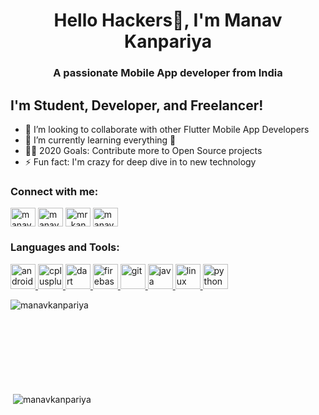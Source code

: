 <h1 align="center">Hello Hackers👋, I'm Manav Kanpariya</h1>
<h3 align="center">A passionate Mobile App developer from India</h3>

##  I'm Student, Developer, and Freelancer!
- 👯 I’m looking to collaborate with other Flutter Mobile App Developers
- 🌱 I’m currently learning everything 🤣
- 👨‍💻 2020 Goals: Contribute more to Open Source projects
- ⚡ Fun fact: I'm crazy for deep dive in to new  technology


<h3 align="left">Connect with me:</h3>
<p align="left">
<a href="https://twitter.com/manav_kanpariya" target="blank"><img align="center" src="https://cdn.jsdelivr.net/npm/simple-icons@3.0.1/icons/twitter.svg" alt="manav_kanpariya" height="30" width="40" /></a>
<a href="https://linkedin.com/in/manav-kanpariya-8488a4193" target="blank"><img align="center" src="https://cdn.jsdelivr.net/npm/simple-icons@3.0.1/icons/linkedin.svg" alt="manav-kanpariya-8488a4193" height="30" width="40" /></a>
<a href="https://instagram.com/mr_kanpariya" target="blank"><img align="center" src="https://cdn.jsdelivr.net/npm/simple-icons@3.0.1/icons/instagram.svg" alt="mr_kanpariya" height="30" width="40" /></a>
<a href="https://www.hackerrank.com/manavp3889" target="blank"><img align="center" src="https://cdn.jsdelivr.net/npm/simple-icons@3.0.1/icons/hackerrank.svg" alt="manavp3889" height="30" width="40" /></a>
</p>

<h3 align="left">Languages and Tools:</h3>
<p align="left"> <a href="https://developer.android.com" target="_blank"> <img src="https://devicons.github.io/devicon/devicon.git/icons/android/android-original-wordmark.svg" alt="android" width="40" height="40"/> </a> <a href="https://www.w3schools.com/cpp/" target="_blank"> <img src="https://devicons.github.io/devicon/devicon.git/icons/cplusplus/cplusplus-original.svg" alt="cplusplus" width="40" height="40"/> </a> <a href="https://dart.dev" target="_blank"> <img src="https://www.vectorlogo.zone/logos/dartlang/dartlang-icon.svg" alt="dart" width="40" height="40"/> </a> <a href="https://firebase.google.com/" target="_blank"> <img src="https://www.vectorlogo.zone/logos/firebase/firebase-icon.svg" alt="firebase" width="40" height="40"/> </a> <a href="https://git-scm.com/" target="_blank"> <img src="https://www.vectorlogo.zone/logos/git-scm/git-scm-icon.svg" alt="git" width="40" height="40"/> </a> <a href="https://www.java.com" target="_blank"> <img src="https://devicons.github.io/devicon/devicon.git/icons/java/java-original-wordmark.svg" alt="java" width="40" height="40"/> </a> <a href="https://www.linux.org/" target="_blank"> <img src="https://devicons.github.io/devicon/devicon.git/icons/linux/linux-original.svg" alt="linux" width="40" height="40"/> </a> <a href="https://www.python.org" target="_blank"> <img src="https://devicons.github.io/devicon/devicon.git/icons/python/python-original.svg" alt="python" width="40" height="40"/> </a> </p>

<p><img align="left" src="https://github-readme-stats.vercel.app/api/top-langs?username=manavkanpariya&show_icons=true&locale=en&layout=compact" alt="manavkanpariya" /></p>

<br></br>
<br></br>
<br></br>
<br></br>

<p>&nbsp;<img align="center" src="https://github-readme-stats.vercel.app/api?username=manavkanpariya&show_icons=true&locale=en&count_private=true&hide=issues,contribs" alt="manavkanpariya" /></p>
